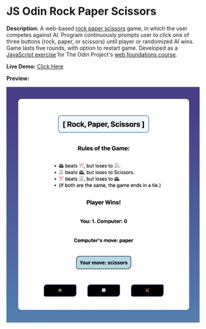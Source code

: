 # JS Odin Rock Paper Scissors
  
**Description:** A web-based [rock paper scissors](https://en.wikipedia.org/wiki/Rock_paper_scissors) game, in which the user competes against AI. Program continuously prompts user to click one of three buttons (rock, paper, or scissors) until player or randomized AI wins. Game lasts five rounds, with option to restart game. Developed as a [JavaScript exercise](https://www.theodinproject.com/lessons/foundations-rock-paper-scissors) for The Odin Project's [web foundations course](https://www.theodinproject.com/paths/foundations/courses/foundations).
  
**Live Demo:** [Click Here](https://chaseofthejungle.github.io/js-odin-rock-paper-scissors/app/)  
  
**Preview:**  
  
![JS Odin Rock Paper Scissors Gameplay](https://github.com/chaseofthejungle/js-odin-rock-paper-scissors/blob/main/odinrpsdemo.png "JS Odin Rock Paper Scissors Preview")
